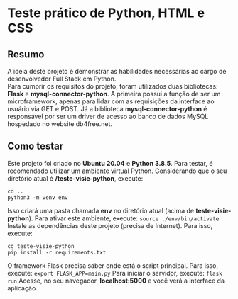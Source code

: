 # Teste prático de Python, HTML e CSS  

## Resumo  
A ideia deste projeto é demonstrar as habilidades necessárias ao cargo de desenvolvedor Full Stack em Python.  
Para cumprir os requisitos do projeto, foram utilizados duas bibliotecas: **Flask** e **mysql-connector-python**. A primeira possui a função de ser um microframework, apenas para lidar com as requisições da interface ao usuário via GET e POST. Já a biblioteca **mysql-connector-python** é responsável por ser um driver de acesso ao banco de dados MySQL hospedado no website db4free.net.  

## Como testar  
Este projeto foi criado no **Ubuntu 20.04** e **Python 3.8.5**. Para testar, é recomendado utilizar um ambiente virtual Python. Considerando que o seu diretório atual é **/teste-visie-python**, execute:  
```
cd ..
python3 -m venv env
```
Isso criará uma pasta chamada **env** no diretório atual (acima de **teste-visie-python**). Para ativar este ambiente, execute:
```source ./env/bin/activate```
Instale as dependências deste projeto (precisa de Internet). Para isso, execute:
```
cd teste-visie-python
pip install -r requirements.txt
```
O framework Flask precisa saber onde está o script principal. Para isso, execute:
```export FLASK_APP=main.py```
Para iniciar o servidor, execute:
```flask run```
Acesse, no seu navegador, **localhost:5000** e você verá a interface da aplicação.
